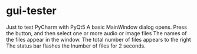# gui-tester
Just to test PyCharm with PyQt5
A basic MainWindow dialog opens. 
Press the button, and then select one or more audio or image files
The names of the files appear in the window. The total number of files appears to the right
The status bar flashes the lnumber of files for 2 seconds.
